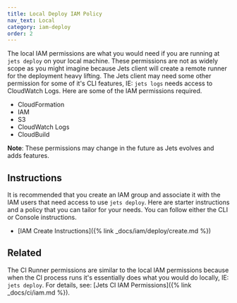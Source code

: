 ```yaml
---
title: Local Deploy IAM Policy
nav_text: Local
category: iam-deploy
order: 2
---
```


The local IAM permissions are what you would need if you are running at `jets deploy` on your local machine. These permissions are not as widely scope as you might imagine because Jets client will create a remote runner for the deployment heavy lifting. The Jets client may need some other permission for some of it's CLI features, IE: `jets logs` needs access to CloudWatch Logs. Here are some of the IAM permissions required.

* CloudFormation
* IAM
* S3
* CloudWatch Logs
* CloudBuild

**Note**: These permissions may change in the future as Jets evolves and adds features.

## Instructions

It is recommended that you create an IAM group and associate it with the IAM users that need access to use `jets deploy`.  Here are starter instructions and a policy that you can tailor for your needs. You can follow either the CLI or Console instructions.

* [IAM Create Instructions]({% link _docs/iam/deploy/create.md %})

## Related

The CI Runner permissions are similar to the local IAM permissions because when the CI process runs it's essentially does what you would do locally, IE: `jets deploy`. For details, see: [Jets CI IAM Permissions]({% link _docs/ci/iam.md %}).
